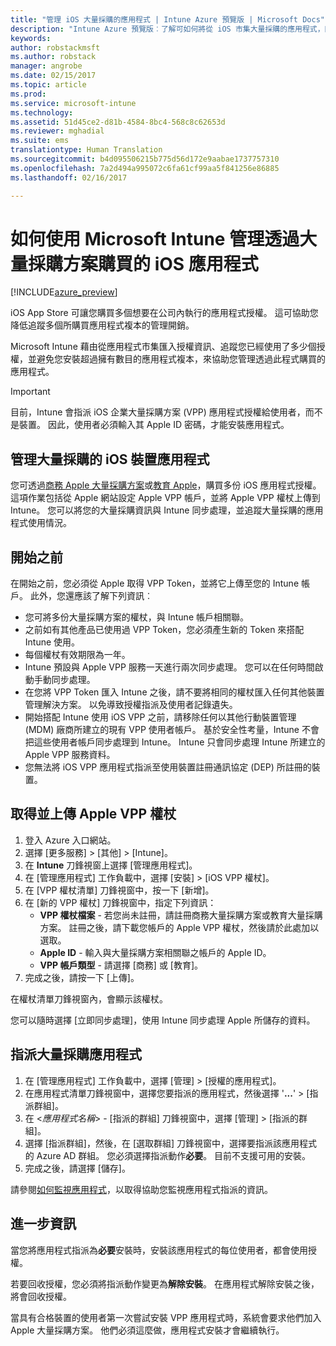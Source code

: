 ```yaml
---
title: "管理 iOS 大量採購的應用程式 | Intune Azure 預覽版 | Microsoft Docs"
description: "Intune Azure 預覽版︰了解可如何將從 iOS 市集大量採購的應用程式，同步到 Intune，然後管理及並追蹤其使用方式。"
keywords: 
author: robstackmsft
ms.author: robstack
manager: angrobe
ms.date: 02/15/2017
ms.topic: article
ms.prod: 
ms.service: microsoft-intune
ms.technology: 
ms.assetid: 51d45ce2-d81b-4584-8bc4-568c8c62653d
ms.reviewer: mghadial
ms.suite: ems
translationtype: Human Translation
ms.sourcegitcommit: b4d095506215b775d56d172e9aabae1737757310
ms.openlocfilehash: 7a2d494a995072c6fa61cf99aa5f841256e86885
ms.lasthandoff: 02/16/2017

---
```


# <a name="how-to-manage-ios-apps-you-purchased-through-a-volume-purchase-program-with-microsoft-intune"></a>如何使用 Microsoft Intune 管理透過大量採購方案購買的 iOS 應用程式


[!INCLUDE[azure_preview](../includes/azure_preview.md)]

iOS App Store 可讓您購買多個想要在公司內執行的應用程式授權。 這可協助您降低追蹤多個所購買應用程式複本的管理開銷。

Microsoft Intune 藉由從應用程式市集匯入授權資訊、追蹤您已經使用了多少個授權，並避免您安裝超過擁有數目的應用程式複本，來協助您管理透過此程式購買的應用程式。

> [!Important]
> 目前，Intune 會指派 iOS 企業大量採購方案 (VPP) 應用程式授權給使用者，而不是裝置。 因此，使用者必須輸入其 Apple ID 密碼，才能安裝應用程式。

## <a name="manage-volume-purchased-apps-for-ios-devices"></a>管理大量採購的 iOS 裝置應用程式
您可透過[商務 Apple 大量採購方案](http://www.apple.com/business/vpp/)或[教育 Apple](http://volume.itunes.apple.com/us/store)，購買多份 iOS 應用程式授權。 這項作業包括從 Apple 網站設定 Apple VPP 帳戶，並將 Apple VPP 權杖上傳到 Intune。  您可以將您的大量採購資訊與 Intune 同步處理，並追蹤大量採購的應用程式使用情況。

## <a name="before-you-start"></a>開始之前
在開始之前，您必須從 Apple 取得 VPP Token，並將它上傳至您的 Intune 帳戶。 此外，您還應該了解下列資訊︰

* 您可將多份大量採購方案的權杖，與 Intune 帳戶相關聯。
* 之前如有其他產品已使用過 VPP Token，您必須產生新的 Token 來搭配 Intune 使用。
* 每個權杖有效期限為一年。
* Intune 預設與 Apple VPP 服務一天進行兩次同步處理。 您可以在任何時間啟動手動同步處理。
* 在您將 VPP Token 匯入 Intune 之後，請不要將相同的權杖匯入任何其他裝置管理解決方案。 以免導致授權指派及使用者記錄遺失。
* 開始搭配 Intune 使用 iOS VPP 之前，請移除任何以其他行動裝置管理 (MDM) 廠商所建立的現有 VPP 使用者帳戶。 基於安全性考量，Intune 不會把這些使用者帳戶同步處理到 Intune。 Intune 只會同步處理 Intune 所建立的 Apple VPP 服務資料。
* 您無法將 iOS VPP 應用程式指派至使用裝置註冊通訊協定 (DEP) 所註冊的裝置。

## <a name="to-get-and-upload-an-apple-vpp-token"></a>取得並上傳 Apple VPP 權杖

1. 登入 Azure 入口網站。
2. 選擇 [更多服務]  >  [其他]  >  [Intune]。
3. 在 **Intune** 刀鋒視窗上選擇 [管理應用程式]。
1.  在 [管理應用程式] 工作負載中，選擇 [安裝]  > [iOS VPP 權杖]。
2.  在 [VPP 權杖清單] 刀鋒視窗中，按一下 [新增]。
3.  在 [新的 VPP 權杖] 刀鋒視窗中，指定下列資訊：
    - **VPP 權杖檔案** - 若您尚未註冊，請註冊商務大量採購方案或教育大量採購方案。 註冊之後，請下載您帳戶的 Apple VPP 權杖，然後請於此處加以選取。
    - **Apple ID** - 輸入與大量採購方案相關聯之帳戶的 Apple ID。
    - **VPP 帳戶類型** - 請選擇 [商務] 或 [教育]。
4. 完成之後，請按一下 [上傳]。

在權杖清單刀鋒視窗內，會顯示該權杖。


您可以隨時選擇 [立即同步處理]，使用 Intune 同步處理 Apple 所儲存的資料。

## <a name="to-assign-a-volume-purchased-app"></a>指派大量採購應用程式

1. 在 [管理應用程式] 工作負載中，選擇 [管理]  > [授權的應用程式]。
2. 在應用程式清單刀鋒視窗中，選擇您要指派的應用程式，然後選擇 '**...**' > [指派群組]。
3. 在 <*應用程式名稱*> - [指派的群組] 刀鋒視窗中，選擇 [管理]  > [指派的群組]。
4. 選擇 [指派群組]，然後，在 [選取群組] 刀鋒視窗中，選擇要指派該應用程式的 Azure AD 群組。
您必須選擇指派動作**必要**。 目前不支援可用的安裝。
5. 完成之後，請選擇 [儲存]。

請參閱[如何監視應用程式](monitor-apps.md)，以取得協助您監視應用程式指派的資訊。

## <a name="further-information"></a>進一步資訊

當您將應用程式指派為**必要**安裝時，安裝該應用程式的每位使用者，都會使用授權。

若要回收授權，您必須將指派動作變更為**解除安裝**。 在應用程式解除安裝之後，將會回收授權。

當具有合格裝置的使用者第一次嘗試安裝 VPP 應用程式時，系統會要求他們加入 Apple 大量採購方案。 他們必須這麼做，應用程式安裝才會繼續執行。


